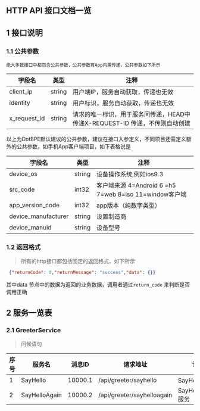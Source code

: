 HTTP API 接口文档一览  
--------------------------  
## 1 接口说明  
### 1.1 公共参数  
	绝大多数接口中都包含公共参数，公共参数有App内置传递，公共参数如下所示 
|  字段名  |  类型  |  注释  |  
| ------------ | ------------ | ------------ |  
|  client_ip  |  string  |  用户端IP，服务自动获取，传递也无效   |  
|  identity  |  string  |  用户标识，服务自动获取，传递也无效  |  
|  x_request_id  |  string  |  请求的唯一标识，用于服务间传递，HEAD中传递X-REQUEST-ID 传递，不传则自动创建  |  


以上为DotBPE默认建议的公共参数，建议在接口入参定义，不同项目还需定义额外的公共参数，如手机App客户端项目，如下表格说是

|  字段名  |  类型  |  注释  |  
| ------------ | ------------ | ------------ |  
|  device_os  |  string  |  设备操作系统,例如ios9.3  |  
|  src_code  |  int32  |  客户端来源 4=Android 6 =h5 7=web 8=iso 11=window客户端  |  
|  app_version_code  |  int32  |  app版本（纯数字类型）  |  
|  device_manufacturer  |  string  |  设置制造商  |  
|  device_manuid  |  string  |  设备型号  |  
   


### 1.2 返回格式  
> 所有的http接口都包括固定的返回格式，如下所示 

```json
 {"returnCode": 0,"returnMessage": "success","data": {}} 
``` 

其中data 节点中的数据为返回的业务数据，调用者通过`return_code` 来判断是否调用正确 

##  2 服务一览表  


### 2.1 GreeterService
>  问候语句

| 序号 |  服务名  |  消息ID  |  请求地址  |  说明  |  
| ------------| ------------ | ------------ | ------------ | ------------ |
| 1 | SayHello |  10000.1  |  /api/greeter/sayhello  |  SayHello 服务  |
| 2 | SayHelloAgain |  10000.2  |  /api/greeter/sayhelloagain  |  SayHelloAgain 服务  |
